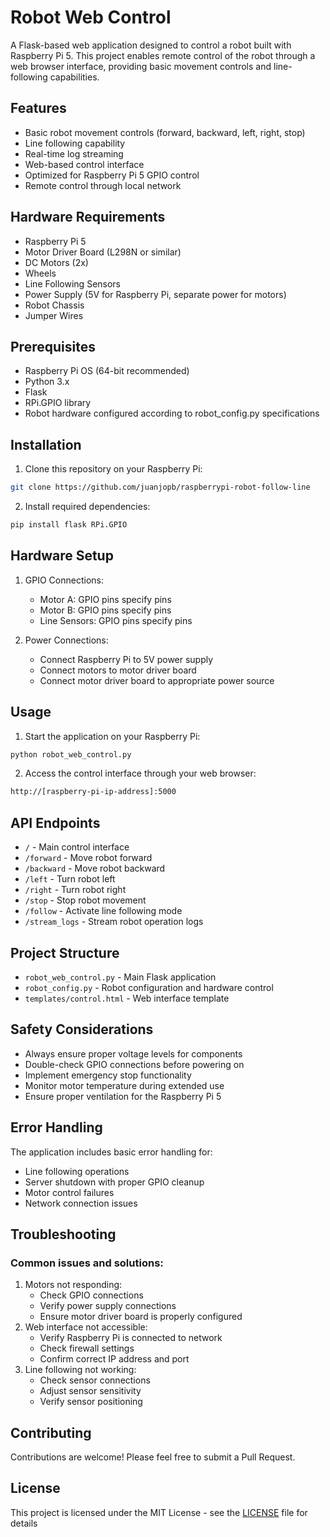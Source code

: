 # Robot Web Control

A Flask-based web application designed to control a robot built with Raspberry Pi 5. This project enables remote control of the robot through a web browser interface, providing basic movement controls and line-following capabilities.

## Features

- Basic robot movement controls (forward, backward, left, right, stop)
- Line following capability
- Real-time log streaming
- Web-based control interface
- Optimized for Raspberry Pi 5 GPIO control
- Remote control through local network

## Hardware Requirements

- Raspberry Pi 5
- Motor Driver Board (L298N or similar)
- DC Motors (2x)
- Wheels
- Line Following Sensors
- Power Supply (5V for Raspberry Pi, separate power for motors)
- Robot Chassis
- Jumper Wires

## Prerequisites

- Raspberry Pi OS (64-bit recommended)
- Python 3.x
- Flask
- RPi.GPIO library
- Robot hardware configured according to robot_config.py specifications

## Installation

1. Clone this repository on your Raspberry Pi:
```bash
git clone https://github.com/juanjopb/raspberrypi-robot-follow-line
```
2. Install required dependencies:
```bash
pip install flask RPi.GPIO
```

## Hardware Setup
1. GPIO Connections:
    - Motor A: GPIO pins specify pins
    - Motor B: GPIO pins specify pins
    - Line Sensors: GPIO pins specify pins

2. Power Connections:
    - Connect Raspberry Pi to 5V power supply
    - Connect motors to motor driver board
    - Connect motor driver board to appropriate power source

## Usage
1. Start the application on your Raspberry Pi:
```bash
python robot_web_control.py
```
2. Access the control interface through your web browser:
```bash
http://[raspberry-pi-ip-address]:5000
```
## API Endpoints

- `/` - Main control interface
- `/forward` - Move robot forward
- `/backward` - Move robot backward
- `/left` - Turn robot left
- `/right` - Turn robot right
- `/stop` - Stop robot movement
- `/follow` - Activate line following mode
- `/stream_logs` - Stream robot operation logs

## Project Structure

- `robot_web_control.py` - Main Flask application
- `robot_config.py` - Robot configuration and hardware control
- `templates/control.html` - Web interface template

## Safety Considerations
- Always ensure proper voltage levels for components
- Double-check GPIO connections before powering on
- Implement emergency stop functionality
- Monitor motor temperature during extended use
- Ensure proper ventilation for the Raspberry Pi 5

## Error Handling
The application includes basic error handling for:
- Line following operations
- Server shutdown with proper GPIO cleanup
- Motor control failures
- Network connection issues

## Troubleshooting
### Common issues and solutions:
1. Motors not responding:
    - Check GPIO connections
    - Verify power supply connections
    - Ensure motor driver board is properly configured
2. Web interface not accessible:
    - Verify Raspberry Pi is connected to network
    - Check firewall settings
    - Confirm correct IP address and port
3. Line following not working:
    - Check sensor connections
    - Adjust sensor sensitivity
    - Verify sensor positioning

## Contributing
Contributions are welcome! Please feel free to submit a Pull Request.

## License
This project is licensed under the MIT License - see the [LICENSE](LICENSE) file for details

